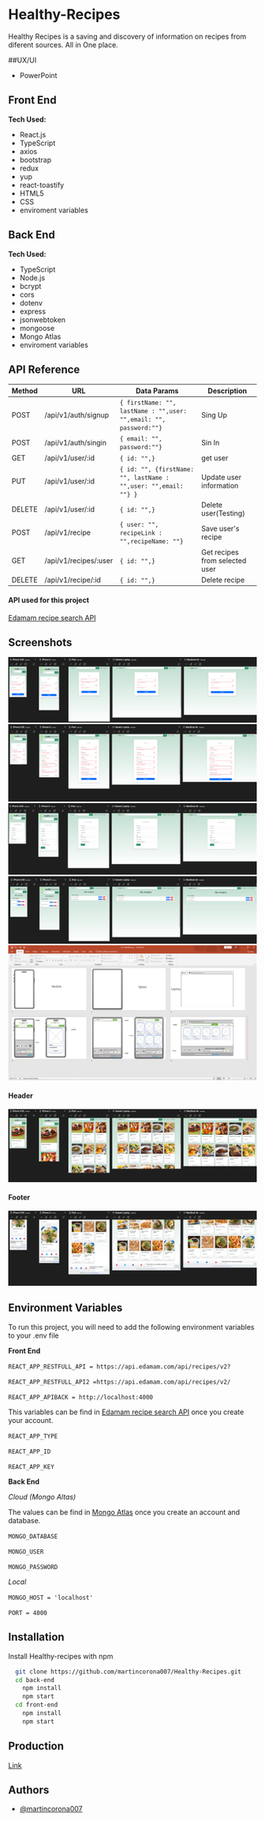 
# Healthy-Recipes

Healthy Recipes is a saving and discovery of information on recipes from diferent sources. All in One place.

##UX/UI
* PowerPoint

## Front End
**Tech Used:**
* React.js
* TypeScript
* axios
* bootstrap
* redux
* yup
* react-toastify
* HTML5
* CSS
* enviroment variables

## Back End
**Tech Used:**
* TypeScript
* Node.js
* bcrypt
* cors
* dotenv
* express
* jsonwebtoken
* mongoose
* Mongo Atlas
* enviroment variables
## API Reference

| Method           |  URL             | Data Params      | Description      |
| ---------------- | ---------------- | ---------------- | ---------------- |
| POST     | /api/v1/auth/signup    | `{ firstName: "", lastName : "",user: "",email: "", password:""}`    | Sing Up    |
| POST     | /api/v1/auth/singin    | `{ email: "", password:""}`    | Sin In    |
| GET     | /api/v1/user/:id    | `{ id: "",}`    | get user    |
| PUT     | /api/v1/user/:id    | `{ id: "", {firstName: "", lastName : "",user: "",email: ""} }`    | Update user information    |
| DELETE     | /api/v1/user/:id    | `{ id: "",}`    | Delete user(Testing)   |
| POST     | /api/v1/recipe    | `{ user: "", recipeLink : "",recipeName: ""}`    | Save user's recipe    |
| GET     | /api/v1/recipes/:user    | `{ id: "",}`   | Get recipes from selected user    |
| DELETE     | /api/v1/recipe/:id    | `{ id: "",}`    | Delete recipe    |

#### API used for this project    

[Edamam recipe search API](https://developer.edamam.com/edamam-docs-recipe-api)




## Screenshots

<img src="p1.PNG" alt="p1.PNG" style="zoom: 67%;" />

<img src="p2.PNG" alt="p2.PNG" style="zoom: 67%;" />

<img src="p3.PNG" alt="p3.PNG" style="zoom: 67%;" />

<img src="p4.PNG" alt="p4.PNG" style="zoom: 67%;" />

<img src="p5.PNG" alt="p5.PNG" style="zoom: 67%;" />

#### Header
<img src="s1.PNG" alt="header.PNG" style="zoom: 67%;" />

#### Footer
<img src="s2.PNG" alt="footer.PNG" style="zoom: 67%;" />

## Environment Variables

To run this project, you will need to add the following environment variables to your .env file

**Front End**

`REACT_APP_RESTFULL_API = https://api.edamam.com/api/recipes/v2?`

`REACT_APP_RESTFULL_API2 =https://api.edamam.com/api/recipes/v2/`

`REACT_APP_APIBACK = http://localhost:4000`

This variables can be find in  [Edamam recipe search API](https://developer.edamam.com/edamam-docs-recipe-api) once you create your account.

`REACT_APP_TYPE`

`REACT_APP_ID `

`REACT_APP_KEY`

**Back End**

_Cloud (Mongo Altas)_

The values can be find in [Mongo Atlas](https://www.mongodb.com/es/atlas/database) once you create an account and database. 


`MONGO_DATABASE`

`MONGO_USER`

`MONGO_PASSWORD`

_Local_

`MONGO_HOST = 'localhost'`

`PORT = 4000`

## Installation

Install Healthy-recipes with npm

```bash
  git clone https://github.com/martincorona007/Healthy-Recipes.git
  cd back-end
    npm install
    npm start
  cd front-end
    npm install
    npm start
```
## Production

[Link](https://profound-torrone-d9c57e.netlify.app/)



## Authors

- [@martincorona007](https://martincorona007.github.io/)

